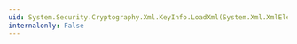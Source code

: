 ```yaml
---
uid: System.Security.Cryptography.Xml.KeyInfo.LoadXml(System.Xml.XmlElement)
internalonly: False
---
```

